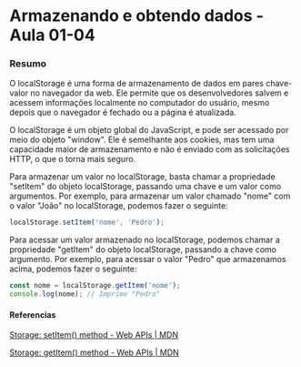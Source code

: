 <!--
Antes de publicar a issue, lembre-se de clicar na aba "Preview", para visualizar se a formatação está correta =)
-->

<!-- Escreva/insira as imagens após essa linha -->

# Armazenando e obtendo dados - Aula 01-04

### Resumo

O localStorage é uma forma de armazenamento de dados em pares chave-valor no navegador da web. Ele permite que os desenvolvedores salvem e acessem informações localmente no computador do usuário, mesmo depois que o navegador é fechado ou a página é atualizada.

O localStorage é um objeto global do JavaScript, e pode ser acessado por meio do objeto "window". Ele é semelhante aos cookies, mas tem uma capacidade maior de armazenamento e não é enviado com as solicitações HTTP, o que o torna mais seguro.

Para armazenar um valor no localStorage, basta chamar a propriedade "setItem" do objeto localStorage, passando uma chave e um valor como argumentos. Por exemplo, para armazenar um valor chamado "nome" com o valor "João" no localStorage, podemos fazer o seguinte:

```javascript
localStorage.setItem('nome', 'Pedro');
```

Para acessar um valor armazenado no localStorage, podemos chamar a propriedade "getItem" do objeto localStorage, passando a chave como argumento. Por exemplo, para acessar o valor "Pedro" que armazenamos acima, podemos fazer o seguinte:

```javascript
const nome = localStorage.getItem('nome');
console.log(nome); // Imprime "Pedro"
```

#### Referencias

[Storage: setItem() method - Web APIs | MDN](https://developer.mozilla.org/en-US/docs/Web/API/Storage/setItem)

[Storage: getItem() method - Web APIs | MDN](https://developer.mozilla.org/en-US/docs/Web/API/Storage/getItem)
